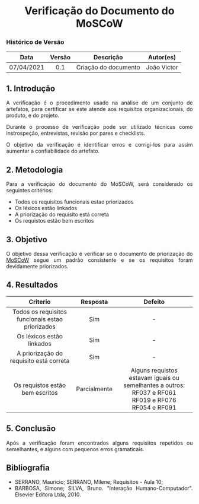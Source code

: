 # <center> Verificação do Documento do MoSCoW

### Histórico de Versão
|    Data    | Versão | Descrição            | Autor(es)       |
| :--------: | :----: | :------------------: | :-------------: |
| 07/04/2021 |  0.1   | Criação do documento | João Victor  |

<div align="justify">

## 1. Introdução
A verificação é o procedimento usado na análise de um conjunto de artefatos, para certificar se este atende aos requisitos organizacionais, do produto, e do projeto.

Durante o processo de verificação pode ser utilizado técnicas como instrospeção, entrevistas, revisão por pares e checklists.

O objetivo da verificação é identificar erros e corrigí-los para assim aumentar a confiabilidade do artefato.

## 2. Metodologia
Para a verificação do documento do MoSCoW, será considerado os seguintes critérios:

- Todos os requisitos funcionais estao priorizados
- Os léxicos estão linkados
- A priorização do requisito está correta
- Os requistos estão bem escritos
## 3. Objetivo
O objetivo dessa verificação é verificar se o documento de priorização do [MoSCoW](../ponto_de_controle_2/moscow.md) segue um padrão consistente e se os requisitos foram devidamente priorizados.

## 4. Resultados

| Criterio | Resposta | Defeito |
| :-: |:-: | :-:|
| Todos os requisitos funcionais estao priorizados | Sim | - |
| Os léxicos estão linkados | Sim | - |
| A priorização do requisito está correta | Sim | - |
| Os requistos estão bem escritos | Parcialmente | Alguns requistos estavam iguais ou semelhantes a outros: <br> RF037 e RF061 <br> RF019 e RF076 <br> RF054 e RF091 |
    


## 5. Conclusão
Após a verificação foram encontrados alguns requisitos repetidos ou semelhantes, e alguns com pequenos erros gramaticais. 


## Bibliografia


- SERRANO, Maurício; SERRANO, Milene; Requisitos - Aula 10;
- BARBOSA, Simone; SILVA, Bruno. "Interação Humano-Computador". Elsevier Editora Ltda, 2010.

</div>